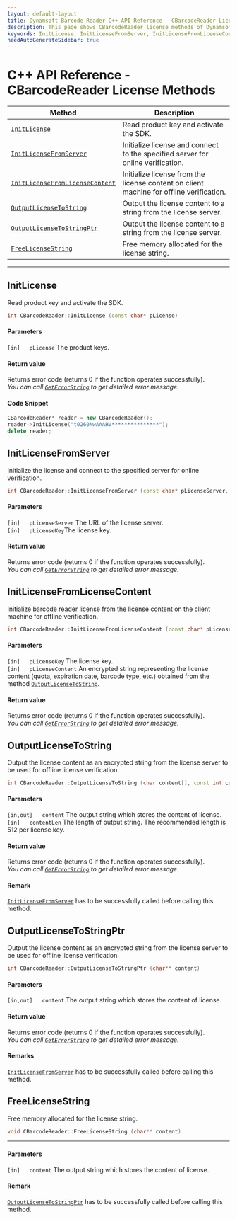 ```yaml
---
layout: default-layout
title: Dynamsoft Barcode Reader C++ API Reference - CBarcodeReader License Methods
description: This page shows CBarcodeReader license methods of Dynamsoft Barcode Reader for C++ Language.
keywords: InitLicense, InitLicenseFromServer, InitLicenseFromLicenseContent, OutputLicenseToString, OutputLicenseToStringPtr, FreeLicenseString, license methods, CBarcodeReader, api reference, c++
needAutoGenerateSidebar: true
---
```



# C++ API Reference - CBarcodeReader License Methods

  | Method               | Description |
  |----------------------|-------------|
  | [`InitLicense`](#initlicense) | Read product key and activate the SDK. |
  | [`InitLicenseFromServer`](#initlicensefromserver) | Initialize license and connect to the specified server for online verification. |
  | [`InitLicenseFromLicenseContent`](#initlicensefromlicensecontent) | Initialize license from the license content on client machine for offline verification. |
  | [`OutputLicenseToString`](#outputlicensetostring) | Output the license content to a string from the license server. |
  | [`OutputLicenseToStringPtr`](#outputlicensetostringptr) | Output the license content to a string from the license server. |
  | [`FreeLicenseString`](#freelicensestring) | Free memory allocated for the license string. |

  ---





## InitLicense
Read product key and activate the SDK.

```cpp
int CBarcodeReader::InitLicense (const char* pLicense)	
```   
   
#### Parameters
`[in]	pLicense` The product keys.


#### Return value
Returns error code (returns 0 if the function operates successfully).    
*You can call [`GetErrorString`](status-retrieval.md#geterrorstring) to get detailed error message.*


#### Code Snippet
```cpp
CBarcodeReader* reader = new CBarcodeReader();
reader->InitLicense("t0260NwAAAHV***************");
delete reader;
```







## InitLicenseFromServer
Initialize the license and connect to the specified server for online verification.

```cpp
int CBarcodeReader::InitLicenseFromServer (const char* pLicenseServer, const char* pLicenseKey)
```   
   
#### Parameters
`[in]	pLicenseServer` The URL of the license server.  
`[in]	pLicenseKey`The license key.

#### Return value
Returns error code (returns 0 if the function operates successfully).    
*You can call [`GetErrorString`](status-retrieval.md#geterrorstring) to get detailed error message.*








## InitLicenseFromLicenseContent
Initialize barcode reader license from the license content on the client machine for offline verification.

```cpp
int CBarcodeReader::InitLicenseFromLicenseContent (const char* pLicenseKey, const char* pLicenseContent)	
```   

#### Parameters
`[in]	pLicenseKey`	The license key.  
`[in]	pLicenseContent`	An encrypted string representing the license content (quota, expiration date, barcode type, etc.) obtained from the method [`OutputLicenseToString`](#outputlicensetostring).


#### Return value
Returns error code (returns 0 if the function operates successfully).    
*You can call [`GetErrorString`](status-retrieval.md#geterrorstring) to get detailed error message.*








## OutputLicenseToString
Output the license content as an encrypted string from the license server to be used for offline license verification.

```cpp
int CBarcodeReader::OutputLicenseToString (char content[], const int contentLen)
```   
   
#### Parameters
`[in,out]	content` The output string which stores the content of license.  
`[in]	contentLen` The length of output string. The recommended length is 512 per license key.

#### Return value
Returns error code (returns 0 if the function operates successfully).    
*You can call [`GetErrorString`](status-retrieval.md#geterrorstring) to get detailed error message.*

#### Remark
[`InitLicenseFromServer`](#initlicensefromserver) has to be successfully called before calling this method.








## OutputLicenseToStringPtr
Output the license content as an encrypted string from the license server to be used for offline license verification.

```cpp
int CBarcodeReader::OutputLicenseToStringPtr (char** content)
```   

#### Parameters
`[in,out]	content` The output string which stores the content of license.

#### Return value
Returns error code (returns 0 if the function operates successfully).    
*You can call [`GetErrorString`](status-retrieval.md#geterrorstring) to get detailed error message.*

#### Remarks
[`InitLicenseFromServer`](#initlicensefromserver) has to be successfully called before calling this method.







## FreeLicenseString
Free memory allocated for the license string.

```cpp
void CBarcodeReader::FreeLicenseString (char** content)
```   

---
   
#### Parameters
`[in]	content` The output string which stores the content of license.


#### Remark
[`OutputLicenseToStringPtr`](#outputlicensetostringptr) has to be successfully called before calling this method.





